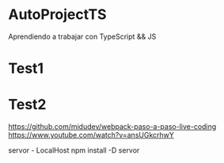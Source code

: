 # AutoProjectTS

Aprendiendo a trabajar con TypeScript && JS

# Test1

# Test2

https://github.com/midudev/webpack-paso-a-paso-live-coding
https://www.youtube.com/watch?v=ansUGkcrhwY

servor - LocalHost
    npm install -D servor
    